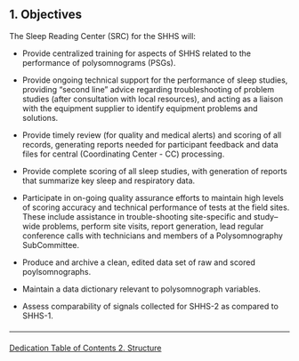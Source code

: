 ## 1. Objectives

The Sleep Reading Center (SRC) for the SHHS will:

- Provide centralized training for aspects of SHHS related to the performance of polysomnograms (PSGs).

- Provide ongoing technical support for the performance of sleep studies, providing “second line” advice regarding troubleshooting of problem studies (after consultation with local resources), and acting as a liaison with the equipment supplier to identify equipment problems and solutions.

- Provide timely review (for quality and medical alerts) and scoring of all records, generating reports needed for participant feedback and data files for central (Coordinating Center - CC) processing.

- Provide complete scoring of all sleep studies, with generation of reports that summarize key sleep and respiratory data.

- Participate in on-going quality assurance efforts to maintain high levels of scoring accuracy and technical performance of tests at the field sites. These include assistance in trouble-shooting site-specific and study–wide problems, perform site visits, report generation, lead regular conference calls with technicians and members of a Polysomnography SubCommittee.

- Produce and archive a clean, edited data set of raw and scored poylsomnographs.

- Maintain a data dictionary relevant to polysomnograph variables.

- Assess comparability of signals collected for SHHS-2 as compared to SHHS-1.


<hr class="soften" style="margin-top: 20px;margin-bottom: 20px;"/>

<div class="center">
<div class="btn-group">
  <a href=":pages_path:/mop/6-01-mop-dedication.md" class="btn btn-default">
    <span class="glyphicon glyphicon-chevron-left"></span>
    Dedication
  </a>

  <a href=":pages_path:/mop/6-00-mop-toc.md" class="btn btn-default">
    <span class="glyphicon glyphicon-chevron-up"></span>
    Table of Contents
  </a>

  <a href=":pages_path:/mop/6-20-mop-structure.md" class="btn btn-success">
    2. Structure
    <span class="glyphicon glyphicon-chevron-right"></span>
  </a>
</div>
</div>

